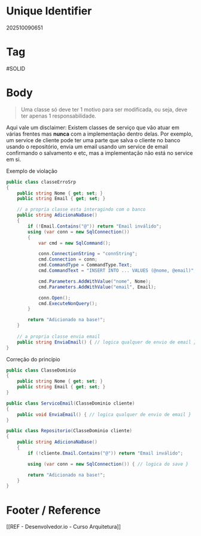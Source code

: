# Unique Identifier
202510090651

# Tag
#SOLID

# Body
> Uma classe só deve ter 1 motivo para ser modificada, ou seja, deve ter apenas 1 responsabilidade.

Aqui vale um disclaimer: Existem classes de serviço que vão atuar em várias frentes mas **nunca** com a implementação dentro delas. Por exemplo, um service de cliente pode ter uma parte que salva o cliente no banco usando o repositório, envia um email usando um service de email confirmando o salvamento e etc, mas a implementação não está no service em si.

Exemplo de violação
```csharp
public class classeErroSrp
{
    public string Nome { get; set; }
    public string Email { get; set; }

	// a propria classe esta interagindo com o banco
    public string AdicionaNaBase()
    {
        if (!Email.Contains("@")) return "Email inválido";
        using (var conn = new SqlConnection())
        {
            var cmd = new SqlCommand();

            conn.ConnectionString = "connString";
            cmd.Connection = conn;
            cmd.CommandType = CommandType.Text;
            cmd.CommandText = "INSERT INTO ... VALUES (@nome, @email)";

            cmd.Parameters.AddWithValue("nome", Nome);
            cmd.Parameters.AddWithValue("email", Email);

            conn.Open();
            cmd.ExecuteNonQuery();
        }

        return "Adicionado na base!";
    }
    
    // a propria classe envia email
    public string EnviaEmail() { // logica qualquer de envio de email }
}
```

Correção do princípio
```csharp
public class ClasseDominio
{
    public string Nome { get; set; }
    public string Email { get; set; }
}

public class ServicoEmail(ClasseDominio cliente)
{
    public void EnviaEmail() { // logica qualquer de envio de email }
}

public class Repositorio(ClasseDominio cliente)
{
    public string AdicionaNaBase()
    {
        if (!cliente.Email.Contains("@")) return "Email inválido";

        using (var conn = new SqlConnection()) { // logica do save }

        return "Adicionado na base!";
    }
}
```

# Footer / Reference
[[REF - Desenvolvedor.io - Curso Arquitetura]]